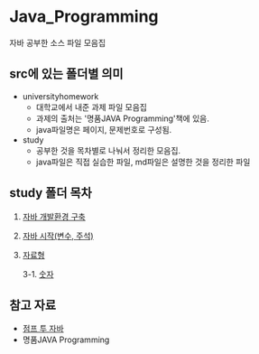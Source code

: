 # Java_Programming

자바 공부한 소스 파일 모음집

## src에 있는 폴더별 의미

* universityhomework
  * 대학교에서 내준 과제 파일 모음집
  * 과제의 출처는 '명품JAVA Programming'책에 있음.
  * java파일명은 페이지, 문제번호로 구성됨.
* study
  * 공부한 것을 목차별로 나눠서 정리한 모음집.
  * java파일은 직접 실습한 파일, md파일은 설명한 것을 정리한 파일

## study 폴더 목차

1. [자바 개발환경 구축](https://github.com/HanHyunsoo/Java_Programming/tree/master/src/study/1_installJava)
2. [자바 시작(변수, 주석)](https://github.com/HanHyunsoo/Java_Programming/tree/master/src/study/2_startJava)
3. [자료형](https://github.com/HanHyunsoo/Java_Programming/tree/master/src/study/3_type)

    3-1. [숫자](https://github.com/HanHyunsoo/Study_Java/tree/master/src/study/3_type/1_number)

## 참고 자료

* [점프 투 자바](https://wikidocs.net/book/31)
* 명품JAVA Programming